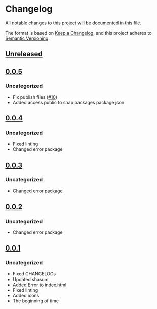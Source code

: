 # Changelog
All notable changes to this project will be documented in this file.

The format is based on [Keep a Changelog](https://keepachangelog.com/en/1.0.0/),
and this project adheres to [Semantic Versioning](https://semver.org/spec/v2.0.0.html).

## [Unreleased]

## [0.0.5]
### Uncategorized
- Fix publish files ([#10](https://github.com/MetaMask/test-snaps/pull/10))
- Added access public to snap packages package json

## [0.0.4]
### Uncategorized
- Fixed linting
- Changed error package

## [0.0.3]
### Uncategorized
- Changed error package

## [0.0.2]
### Uncategorized
- Changed error package

## [0.0.1]
### Uncategorized
- Fixed CHANGELOGs
- Updated shasum
- Added Error to index.html
- Fixed linting
- Added icons
- The beginning of time

[Unreleased]: https://github.com/MetaMask/test-snaps/compare/v0.0.5...HEAD
[0.0.5]: https://github.com/MetaMask/test-snaps/compare/v0.0.4...v0.0.5
[0.0.4]: https://github.com/MetaMask/test-snaps/compare/v0.0.3...v0.0.4
[0.0.3]: https://github.com/MetaMask/test-snaps/compare/v0.0.2...v0.0.3
[0.0.2]: https://github.com/MetaMask/test-snaps/compare/v0.0.1...v0.0.2
[0.0.1]: https://github.com/MetaMask/test-snaps/releases/tag/v0.0.1
